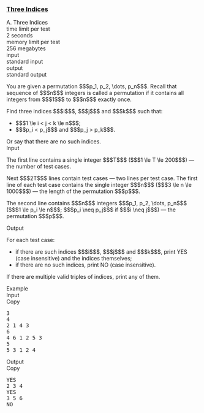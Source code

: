<h3><a href="https://codeforces.com/contest/1380/problem/A" target="_blank" rel="noopener noreferrer">Three Indices</a></h3>

<div class="header"><div class="title">A. Three Indices</div><div class="time-limit"><div class="property-title">time limit per test</div>2 seconds</div><div class="memory-limit"><div class="property-title">memory limit per test</div>256 megabytes</div><div class="input-file input-standard"><div class="property-title">input</div>standard input</div><div class="output-file output-standard"><div class="property-title">output</div>standard output</div></div><div><p>You are given a permutation $$$p_1, p_2, \dots, p_n$$$. Recall that sequence of $$$n$$$ integers is called a <span class="tex-font-style-it">permutation</span> if it contains all integers from $$$1$$$ to $$$n$$$ exactly once.</p><p>Find three indices $$$i$$$, $$$j$$$ and $$$k$$$ such that: </p><ul> <li> $$$1 \le i < j < k \le n$$$; </li><li> $$$p_i < p_j$$$ and $$$p_j > p_k$$$. </li></ul> Or say that there are no such indices.</div><div class="input-specification"><div class="section-title">Input</div><p>The first line contains a single integer $$$T$$$ ($$$1 \le T \le 200$$$) — the number of test cases.</p><p>Next $$$2T$$$ lines contain test cases — two lines per test case. The first line of each test case contains the single integer $$$n$$$ ($$$3 \le n \le 1000$$$) — the length of the permutation $$$p$$$.</p><p>The second line contains $$$n$$$ integers $$$p_1, p_2, \dots, p_n$$$ ($$$1 \le p_i \le n$$$; $$$p_i \neq p_j$$$ if $$$i \neq j$$$) — the permutation $$$p$$$.</p></div><div class="output-specification"><div class="section-title">Output</div><p>For each test case: </p><ul> <li> if there are such indices $$$i$$$, $$$j$$$ and $$$k$$$, print <span class="tex-font-style-tt">YES</span> (case insensitive) and the indices themselves; </li><li> if there are no such indices, print <span class="tex-font-style-tt">NO</span> (case insensitive). </li></ul><p>If there are multiple valid triples of indices, print any of them.</p></div><div class="sample-tests"><div class="section-title">Example</div><div class="sample-test"><div class="input"><div class="title">Input<div title="Copy" data-clipboard-target="#id0015542204728040443" id="id002827880589333146" class="input-output-copier">Copy</div></div><pre id="id0015542204728040443">3
4
2 1 4 3
6
4 6 1 2 5 3
5
5 3 1 2 4
</pre></div><div class="output"><div class="title">Output<div title="Copy" data-clipboard-target="#id0005709259267467892" id="id004566241736104324" class="input-output-copier">Copy</div></div><pre id="id0005709259267467892">YES
2 3 4
YES
3 5 6
NO
</pre></div></div></div>